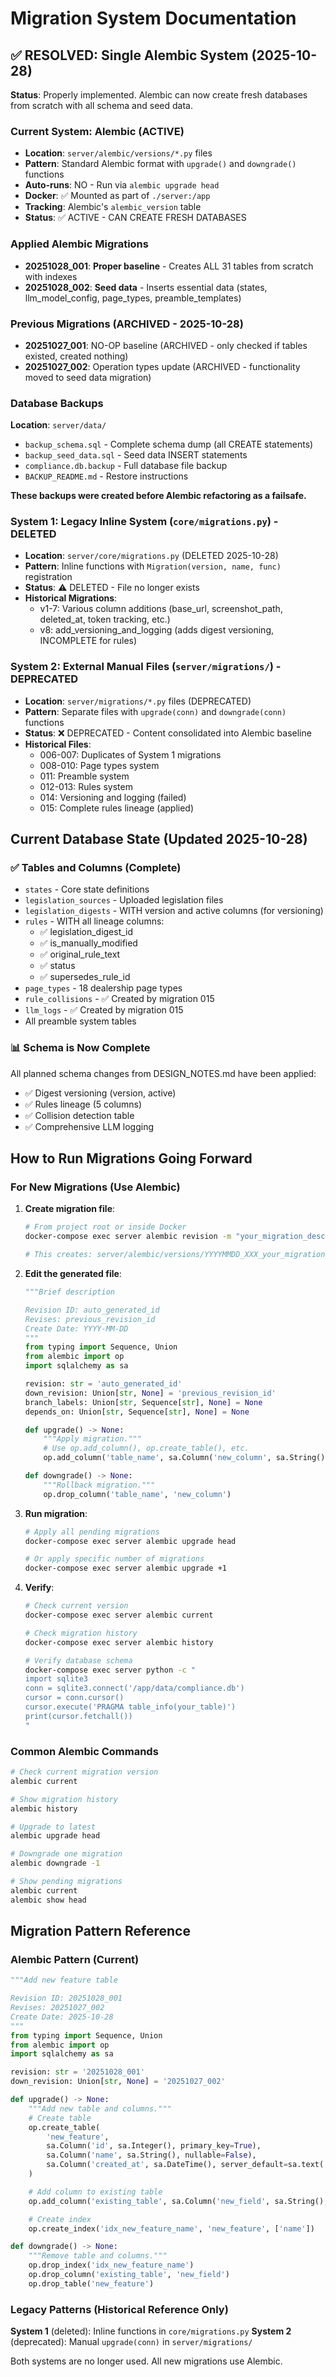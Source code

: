 # Migration System Documentation

## ✅ RESOLVED: Single Alembic System (2025-10-28)

**Status**: Properly implemented. Alembic can now create fresh databases from scratch with all schema and seed data.

### Current System: Alembic (ACTIVE)
- **Location**: `server/alembic/versions/*.py` files
- **Pattern**: Standard Alembic format with `upgrade()` and `downgrade()` functions
- **Auto-runs**: NO - Run via `alembic upgrade head`
- **Docker**: ✅ Mounted as part of `./server:/app`
- **Tracking**: Alembic's `alembic_version` table
- **Status**: ✅ ACTIVE - CAN CREATE FRESH DATABASES

### Applied Alembic Migrations
- **20251028_001**: **Proper baseline** - Creates ALL 31 tables from scratch with indexes
- **20251028_002**: **Seed data** - Inserts essential data (states, llm_model_config, page_types, preamble_templates)

### Previous Migrations (ARCHIVED - 2025-10-28)
- **20251027_001**: NO-OP baseline (ARCHIVED - only checked if tables existed, created nothing)
- **20251027_002**: Operation types update (ARCHIVED - functionality moved to seed data migration)

### Database Backups
**Location**: `server/data/`
- `backup_schema.sql` - Complete schema dump (all CREATE statements)
- `backup_seed_data.sql` - Seed data INSERT statements
- `compliance.db.backup` - Full database file backup
- `BACKUP_README.md` - Restore instructions

**These backups were created before Alembic refactoring as a failsafe.**

### System 1: Legacy Inline System (`core/migrations.py`) - DELETED
- **Location**: `server/core/migrations.py` (DELETED 2025-10-28)
- **Pattern**: Inline functions with `Migration(version, name, func)` registration
- **Status**: ⚠️ DELETED - File no longer exists
- **Historical Migrations**:
  - v1-7: Various column additions (base_url, screenshot_path, deleted_at, token tracking, etc.)
  - v8: add_versioning_and_logging (adds digest versioning, INCOMPLETE for rules)

### System 2: External Manual Files (`server/migrations/`) - DEPRECATED
- **Location**: `server/migrations/*.py` files (DEPRECATED)
- **Pattern**: Separate files with `upgrade(conn)` and `downgrade(conn)` functions
- **Status**: ❌ DEPRECATED - Content consolidated into Alembic baseline
- **Historical Files**:
  - 006-007: Duplicates of System 1 migrations
  - 008-010: Page types system
  - 011: Preamble system
  - 012-013: Rules system
  - 014: Versioning and logging (failed)
  - 015: Complete rules lineage (applied)

## Current Database State (Updated 2025-10-28)

### ✅ Tables and Columns (Complete)
- `states` - Core state definitions
- `legislation_sources` - Uploaded legislation files
- `legislation_digests` - WITH version and active columns (for versioning)
- `rules` - WITH all lineage columns:
  - ✅ legislation_digest_id
  - ✅ is_manually_modified
  - ✅ original_rule_text
  - ✅ status
  - ✅ supersedes_rule_id
- `page_types` - 18 dealership page types
- `rule_collisions` - ✅ Created by migration 015
- `llm_logs` - ✅ Created by migration 015
- All preamble system tables

### 📊 Schema is Now Complete
All planned schema changes from DESIGN_NOTES.md have been applied:
- ✅ Digest versioning (version, active)
- ✅ Rules lineage (5 columns)
- ✅ Collision detection table
- ✅ Comprehensive LLM logging

## How to Run Migrations Going Forward

### For New Migrations (Use Alembic)

1. **Create migration file**:
   ```bash
   # From project root or inside Docker
   docker-compose exec server alembic revision -m "your_migration_description"

   # This creates: server/alembic/versions/YYYYMMDD_XXX_your_migration_description.py
   ```

2. **Edit the generated file**:
   ```python
   """Brief description

   Revision ID: auto_generated_id
   Revises: previous_revision_id
   Create Date: YYYY-MM-DD
   """
   from typing import Sequence, Union
   from alembic import op
   import sqlalchemy as sa

   revision: str = 'auto_generated_id'
   down_revision: Union[str, None] = 'previous_revision_id'
   branch_labels: Union[str, Sequence[str], None] = None
   depends_on: Union[str, Sequence[str], None] = None

   def upgrade() -> None:
       """Apply migration."""
       # Use op.add_column(), op.create_table(), etc.
       op.add_column('table_name', sa.Column('new_column', sa.String(), nullable=True))

   def downgrade() -> None:
       """Rollback migration."""
       op.drop_column('table_name', 'new_column')
   ```

3. **Run migration**:
   ```bash
   # Apply all pending migrations
   docker-compose exec server alembic upgrade head

   # Or apply specific number of migrations
   docker-compose exec server alembic upgrade +1
   ```

4. **Verify**:
   ```bash
   # Check current version
   docker-compose exec server alembic current

   # Check migration history
   docker-compose exec server alembic history

   # Verify database schema
   docker-compose exec server python -c "
   import sqlite3
   conn = sqlite3.connect('/app/data/compliance.db')
   cursor = conn.cursor()
   cursor.execute('PRAGMA table_info(your_table)')
   print(cursor.fetchall())
   "
   ```

### Common Alembic Commands

```bash
# Check current migration version
alembic current

# Show migration history
alembic history

# Upgrade to latest
alembic upgrade head

# Downgrade one migration
alembic downgrade -1

# Show pending migrations
alembic current
alembic show head
```

## Migration Pattern Reference

### Alembic Pattern (Current)

```python
"""Add new feature table

Revision ID: 20251028_001
Revises: 20251027_002
Create Date: 2025-10-28
"""
from typing import Sequence, Union
from alembic import op
import sqlalchemy as sa

revision: str = '20251028_001'
down_revision: Union[str, None] = '20251027_002'

def upgrade() -> None:
    """Add new table and columns."""
    # Create table
    op.create_table(
        'new_feature',
        sa.Column('id', sa.Integer(), primary_key=True),
        sa.Column('name', sa.String(), nullable=False),
        sa.Column('created_at', sa.DateTime(), server_default=sa.text('CURRENT_TIMESTAMP'))
    )

    # Add column to existing table
    op.add_column('existing_table', sa.Column('new_field', sa.String(), nullable=True))

    # Create index
    op.create_index('idx_new_feature_name', 'new_feature', ['name'])

def downgrade() -> None:
    """Remove table and columns."""
    op.drop_index('idx_new_feature_name')
    op.drop_column('existing_table', 'new_field')
    op.drop_table('new_feature')
```

### Legacy Patterns (Historical Reference Only)

**System 1** (deleted): Inline functions in `core/migrations.py`
**System 2** (deprecated): Manual `upgrade(conn)` in `server/migrations/`

Both systems are no longer used. All new migrations use Alembic.
